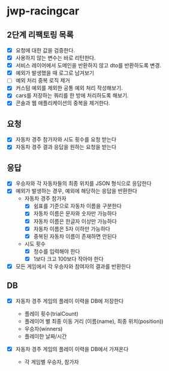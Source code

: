# jwp-racingcar

## 2단계 리팩토링 목록
- [x] 요청에 대한 값을 검증한다.
- [x] 사용하지 않는 변수는 바로 리턴한다.
- [x] 서비스 레이어에서 도메인을 반환하지 않고 dto를 반환하도록 변경.
- [x] 예외가 발생했을 때 로그로 남겨보기
- [ ] 예외 처리 중복 로직 제거
- [x] 커스텀 예외를 제외한 공통 예외 처리 작성해보기.
- [x] cars를 저장하는 쿼리를 한 방에 처리하도록 해보기.
- [x] 콘솔과 웹 애플리케이션의 중복을 제거한다.

## 요청

- [x] 자동차 경주 참가자와 시도 횟수를 요청 받는다
- [x] 자동차 경주 결과 응답을 원하는 요청을 받는다

## 응답

- [x] 우승자와 각 자동차들의 최종 위치를 JSON 형식으로 응답한다
- [x] 예외가 발생하는 경우, 예외에 해당하는 응답을 반환한다
    - 자동차 경주 참가자
        - [x] 쉼표를 기준으로 자동차 이름을 구분한다
        - [x] 자동차 이름은 문자와 숫자만 가능하다
        - [x] 자동차 이름은 한글자 이상만 가능하다
        - [x] 자동차 이름은 5자 이하만 가능하다
        - [x] 중복된 자동차 이름이 존재하면 안된다
    - 시도 횟수
        - [x] 정수를 입력해야 한다
        - [x] 1보다 크고 100보다 작아야 한다
- [x] 모든 게임에서 각 우승자와 참여자의 결과를 반환한다

## DB

- [x] 자동차 경주 게임의 플레이 이력을 DB에 저장한다
    - 플레이 횟수(trialCount)
    - 플레이어 별 최종 이동 거리 (이름(name), 최종 위치(position))
    - 우승자(winners)
    - 플레이한 날짜/시간

- [x] 자동차 경주 게임의 플레이 이력을 DB에서 가져온다
  - 각 게임별 우승자, 참가자

